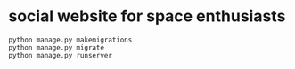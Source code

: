 # social website for space enthusiasts

```$bash
python manage.py makemigrations
python manage.py migrate
python manage.py runserver
```
